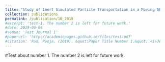 ```yaml
---
title: "Study of Inert Simulated Particle Transportation in a Moving Shock/Pressure Wave Generated by Electrostatic Discharges"
collection: publications
permalink: /publication/10_2019
#excerpt: 'test-1. The number 2 is left for future work.'
#date: 2019-06-04
#venue: 'Test Journal 1'
#paperurl: 'http://academicpages.github.io/files/test.pdf'
#citation: 'Rao, Pooja. (2019). &quot;Paper Title Number 1.&quot; <i>Journal 1</i>. 1(1).'
---
```

#Test about number 1. The number 2 is left for future work.

